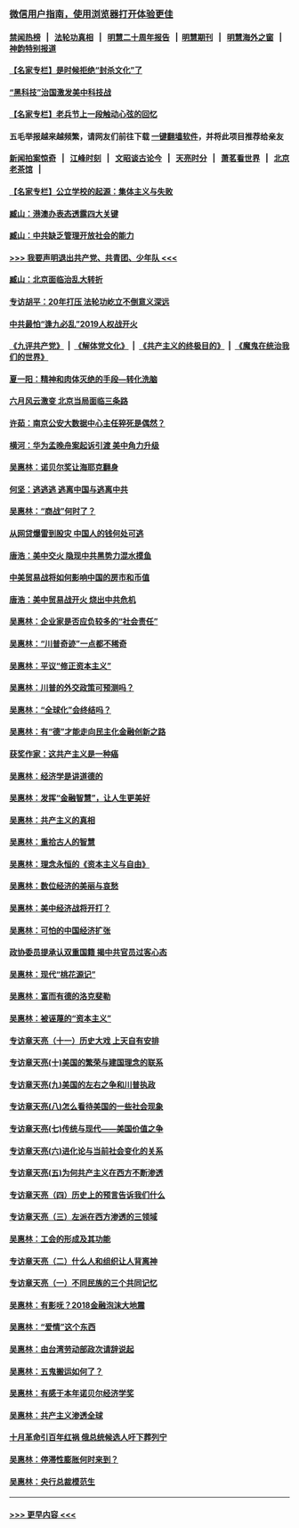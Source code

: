 ### [微信用户指南，使用浏览器打开体验更佳](https://github.com/gfw-breaker/banned-news1/blob/master/indexes/wechat-guide.md?t=0)
#### [禁闻热榜](热点新闻.md?t=0)  &nbsp;&nbsp;|&nbsp;&nbsp; [法轮功真相](https://github.com/gfw-breaker/truth/blob/master/README.md?t=0) &nbsp;&nbsp;|&nbsp;&nbsp; [明慧二十周年报告](https://github.com/gfw-breaker/mh-reports/blob/master/README.md?t=0) &nbsp;&nbsp;|&nbsp;&nbsp;[明慧期刊](https://github.com/gfw-breaker/mh-qikan) &nbsp;&nbsp;|&nbsp;&nbsp; [明慧海外之窗](https://github.com/gfw-breaker/mh-news/blob/master/README.md?t=0) &nbsp;&nbsp;|&nbsp;&nbsp; [神韵特别报道](https://github.com/gfw-breaker/mh-news/blob/master/shenyun.md?t=0)
#### [【名家专栏】是时候拒绝“封杀文化”了](../pages/nsc423/n11814093.md?t=02100144) 
#### [“黑科技”治国激发美中科技战](../pages/nsc423/n11638056.md?t=02100144) 
#### [【名家专栏】老兵节上一段触动心弦的回忆](../pages/nsc423/n11646016.md?t=02100144) 
#### 五毛举报越来越频繁，请网友们前往下载 [一键翻墙软件](https://github.com/gfw-breaker/ssr-accounts)，并将此项目推荐给亲友
#### [新闻拍案惊奇](https://github.com/gfw-breaker/banned-news1/blob/master/pages/link4.md) &nbsp;&nbsp;|&nbsp;&nbsp; [江峰时刻](https://github.com/gfw-breaker/banned-news1/blob/master/pages/link4.md) &nbsp;&nbsp;|&nbsp;&nbsp; [文昭谈古论今](https://github.com/gfw-breaker/banned-news1/blob/master/pages/link4.md) &nbsp;&nbsp;|&nbsp;&nbsp; [天亮时分](https://github.com/gfw-breaker/banned-news1/blob/master/pages/link4.md) &nbsp;&nbsp;|&nbsp;&nbsp; [萧茗看世界](https://github.com/gfw-breaker/banned-news1/blob/master/pages/link4.md) &nbsp;&nbsp;|&nbsp;&nbsp; [北京老茶馆](https://github.com/gfw-breaker/banned-news1/blob/master/pages/link4.md) &nbsp;&nbsp;|&nbsp;&nbsp; 
#### [【名家专栏】公立学校的起源：集体主义与失败](../pages/nsc423/n11601833.md?t=02100144) 
#### [臧山：港澳办表态透露四大关键](../pages/nsc423/n11421628.md?t=02100144) 
#### [臧山：中共缺乏管理开放社会的能力](../pages/nsc423/n11407457.md?t=02100144) 
#### [>>> 我要声明退出共产党、共青团、少年队 <<<](https://github.com/begood0513/goodnews/blob/master/quit/letter.md) 
#### [臧山：北京面临治乱大转折](../pages/nsc423/n11406895.md?t=02100144) 
#### [专访胡平：20年打压 法轮功屹立不倒意义深远](../pages/nsc423/n11398800.md?t=02100144) 
#### [中共最怕“逢九必乱”2019人权战开火](../pages/nsc423/n11385248.md?t=02100144) 
#### [《九评共产党》](https://github.com/begood0513/9ping.md/blob/master/README.md) &nbsp;|&nbsp; [《解体党文化》](../../../../jtdwh.md/blob/master/README.md)  &nbsp;|&nbsp; [《共产主义的终极目的》](../../../../gczydzjmd.md/blob/master/README.md) &nbsp;|&nbsp; [《魔鬼在统治我们的世界》](../../../../mgztzwmdsj.md/blob/master/README.md) 
#### [夏一阳：精神和肉体灭绝的手段—转化洗脑](../pages/nsc423/n11368250.md?t=02100144) 
#### [六月风云激变 北京当局面临三条路](../pages/nsc423/n11313668.md?t=02100144) 
#### [许茹：南京公安大数据中心主任猝死是偶然？](../pages/nsc423/n11064744.md?t=02100144) 
#### [横河：华为孟晚舟案起诉引渡 美中角力升级](../pages/nsc423/n11027230.md?t=02100144) 
#### [吴惠林：诺贝尔奖让海耶克翻身](../pages/nsc423/n10890049.md?t=02100144) 
#### [何坚：逃逃逃 逃离中国与逃离中共](../pages/nsc423/n10592891.md?t=02100144) 
#### [吴惠林：“商战”何时了？](../pages/nsc423/n10573558.md?t=02100144) 
#### [从网贷爆雷到股灾 中国人的钱何处可逃](../pages/nsc423/n10572800.md?t=02100144) 
#### [唐浩：美中交火 隐现中共黑势力混水摸鱼](../pages/nsc423/n10544040.md?t=02100144) 
#### [中美贸易战将如何影响中国的房市和币值](../pages/nsc423/n10543697.md?t=02100144) 
#### [唐浩：美中贸易战开火 烧出中共危机](../pages/nsc423/n10540126.md?t=02100144) 
#### [吴惠林：企业家是否应负较多的“社会责任”](../pages/nsc423/n10535022.md?t=02100144) 
#### [吴惠林：“川普奇迹”一点都不稀奇](../pages/nsc423/n10512808.md?t=02100144) 
#### [吴惠林：平议“修正资本主义”](../pages/nsc423/n10495724.md?t=02100144) 
#### [吴惠林：川普的外交政策可预测吗？](../pages/nsc423/n10462387.md?t=02100144) 
#### [吴惠林：“全球化”会终结吗？](../pages/nsc423/n10452838.md?t=02100144) 
#### [吴惠林：有“德”才能走向民主化金融创新之路](../pages/nsc423/n10432292.md?t=02100144) 
#### [获奖作家：这共产主义是一种癌](../pages/nsc423/n10431541.md?t=02100144) 
#### [吴惠林：经济学是讲道德的](../pages/nsc423/n10398014.md?t=02100144) 
#### [吴惠林：发挥“金融智慧”，让人生更美好](../pages/nsc423/n10375019.md?t=02100144) 
#### [吴惠林：共产主义的真相](../pages/nsc423/n10351394.md?t=02100144) 
#### [吴惠林：重拾古人的智慧](../pages/nsc423/n10337691.md?t=02100144) 
#### [吴惠林：理念永恒的《资本主义与自由》](../pages/nsc423/n10316274.md?t=02100144) 
#### [吴惠林：数位经济的美丽与哀愁](../pages/nsc423/n10292946.md?t=02100144) 
#### [吴惠林：美中经济战将开打？](../pages/nsc423/n10258825.md?t=02100144) 
#### [吴惠林：可怕的中国经济扩张](../pages/nsc423/n10219147.md?t=02100144) 
#### [政协委员提承认双重国籍 揭中共官员过客心态](../pages/nsc423/n10208809.md?t=02100144) 
#### [吴惠林：现代“桃花源记”](../pages/nsc423/n10185234.md?t=02100144) 
#### [吴惠林：富而有德的洛克斐勒](../pages/nsc423/n10142264.md?t=02100144) 
#### [吴惠林：被诬蔑的“资本主义”](../pages/nsc423/n10124816.md?t=02100144) 
#### [专访章天亮（十一）历史大戏 上天自有安排](../pages/nsc423/n10094905.md?t=02100144) 
#### [专访章天亮(十)美国的繁荣与建国理念的联系](../pages/nsc423/n10094899.md?t=02100144) 
#### [专访章天亮(九)美国的左右之争和川普执政](../pages/nsc423/n10094889.md?t=02100144) 
#### [专访章天亮(八)怎么看待美国的一些社会现象](../pages/nsc423/n10094857.md?t=02100144) 
#### [专访章天亮(七)传统与现代——美国价值之争](../pages/nsc423/n10093140.md?t=02100144) 
#### [专访章天亮(六)进化论与当前社会变化的关系](../pages/nsc423/n10092036.md?t=02100144) 
#### [专访章天亮(五)为何共产主义在西方不断渗透](../pages/nsc423/n10083620.md?t=02100144) 
#### [专访章天亮（四）历史上的预言告诉我们什么](../pages/nsc423/n10083606.md?t=02100144) 
#### [专访章天亮（三）左派在西方渗透的三领域](../pages/nsc423/n10081115.md?t=02100144) 
#### [吴惠林：工会的形成及其功能](../pages/nsc423/n10080633.md?t=02100144) 
#### [专访章天亮（二）什么人和组织让人背离神](../pages/nsc423/n10076637.md?t=02100144) 
#### [专访章天亮（一）不同民族的三个共同记忆](../pages/nsc423/n10074188.md?t=02100144) 
#### [吴惠林：有影呒？2018金融泡沫大地震](../pages/nsc423/n10040534.md?t=02100144) 
#### [吴惠林：“爱情”这个东西](../pages/nsc423/n10019423.md?t=02100144) 
#### [吴惠林：由台湾劳动部政次请辞说起](../pages/nsc423/n9979679.md?t=02100144) 
#### [吴惠林：五鬼搬运如何了？](../pages/nsc423/n9925338.md?t=02100144) 
#### [吴惠林：有感于本年诺贝尔经济学奖](../pages/nsc423/n9871883.md?t=02100144) 
#### [吴惠林：共产主义渗透全球](../pages/nsc423/n9812748.md?t=02100144) 
#### [十月革命引百年红祸 俄总统候选人吁下葬列宁](../pages/nsc423/n9810182.md?t=02100144) 
#### [吴惠林：停滞性膨胀何时来到？](../pages/nsc423/n9764136.md?t=02100144) 
#### [吴惠林：央行总裁模范生](../pages/nsc423/n9728134.md?t=02100144) 

----
#### [ >>> 更早内容 <<< ](../indexes/nsc423-earlier.md)
